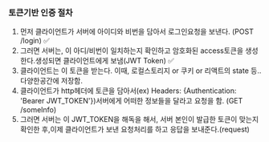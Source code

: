 ### 토큰기반 인증 절차

1. 먼저 클라이언트가 서버에 아이디와 비번을 담아서 로그인요청을 보낸다. (POST /login) ✅
2. 그러면 서버는, 이 아디/비번이 일치하는지 확인하고 암호화된 access토큰을 생성한다.생성되면 클라이언트에게 보냄(JWT Token) ✅
3. 클라이언트는 이 토큰을 받는다. 이때, 로컬스토리지 or 쿠키 or 리액트의 state 등..다양한공간에 저장함.
4. 클라이언트가 http헤더에 토큰을 담아서(ex) Headers: {Authentication: 'Bearer JWT_TOKEN'})서버에게 어떠한 정보들을 달라고 요청을 함. (GET /someInfo)
5. 그러면 서버는 이 JWT_TOKEN을 해독을 해서, 서버 본인이 발급한 토큰이 맞는지 확인한 후,이제 클라이언트가 보낸 요청처리를 하고 응답을 보내준다.(request)